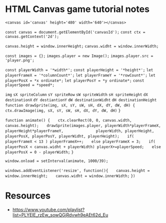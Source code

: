 # HTML Canvas game tutorial notes

`<canvas id='canvas' height='480' width='640'></canvas>`

`const canvas = document.getElementById('canvasId');`
`const ctx = canvas.getContext('2d');`

`canvas.height = window.innerHeight;`
`canvas.widht = window.innerWidth;`

`const images = {};`
`images.player = new Image();`
`images.player.src = 'player.png';`

`const playerWidth = '*width*';`
`const playerHeight = '*height*';`
`let playerFrameX = '*columnCount*';`
`let playerFrameY = '*rowCount*';`
`let playerPosX = *x ordinate*;`
`let playerPosY = *y ordinate*;`
`const playerSpeed = *speed*;`

`img`
`sX spriteColumn`
`sY spriteRow`
`sW spriteWidth`
`sH spriteHeight`
`dX destinationX`
`dY destiantionY`
`dW destinationWidht`
`dH destinationHeight`
`function drawSprite(img, sX, sY, sW, sH, dX, dY, dW, dH) {`
`    ctx.drawImage(img, sX, sY, sW, sH, dX, dY, dW, dH)`
`}`

`function animate() {`
`   ctx.clearRect(0, 0, canvas.width, canvas.height);`
`   drawSprite(images.player, playerWidth*playerFrameX, playerHeight*playerFrameY,`
`              playerWidth, playerHeight, playerPosX, playerPosY, playerWidht, playerHeight);`
`   if( playerFrameX < 13 ) playerFrameX++;`
`   else playerFrameX = 3;`
`   if( playerPosX < canvas.widht + playerWidth) playerX+=playerSpeed;`
`   else playerPosX = 0 - playerWidth;`
`}`

`window.onload = setInterval(animate, 1000/39);`

`windows.addEventListener('resize', function(){`
`   canvas.height = window.innerHeight;`
`   canvas.widht = window.innerWidth;`
`})`

  

# Resources

* https://www.youtube.com/playlist?list=PLYElE_rzEw_sowQGjRdvwh9eAEt62d_Eu